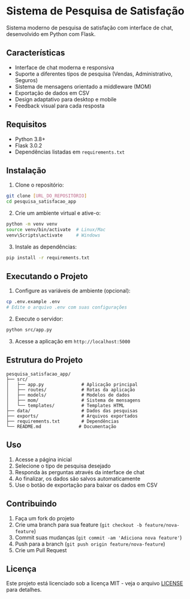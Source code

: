# Sistema de Pesquisa de Satisfação

Sistema moderno de pesquisa de satisfação com interface de chat, desenvolvido em Python com Flask.

## Características

- Interface de chat moderna e responsiva
- Suporte a diferentes tipos de pesquisa (Vendas, Administrativo, Seguros)
- Sistema de mensagens orientado a middleware (MOM)
- Exportação de dados em CSV
- Design adaptativo para desktop e mobile
- Feedback visual para cada resposta

## Requisitos

- Python 3.8+
- Flask 3.0.2
- Dependências listadas em `requirements.txt`

## Instalação

1. Clone o repositório:
```bash
git clone [URL_DO_REPOSITÓRIO]
cd pesquisa_satisfacao_app
```

2. Crie um ambiente virtual e ative-o:
```bash
python -m venv venv
source venv/bin/activate  # Linux/Mac
venv\Scripts\activate     # Windows
```

3. Instale as dependências:
```bash
pip install -r requirements.txt
```

## Executando o Projeto

1. Configure as variáveis de ambiente (opcional):
```bash
cp .env.example .env
# Edite o arquivo .env com suas configurações
```

2. Execute o servidor:
```bash
python src/app.py
```

3. Acesse a aplicação em `http://localhost:5000`

## Estrutura do Projeto

```
pesquisa_satisfacao_app/
├── src/
│   ├── app.py              # Aplicação principal
│   ├── routes/             # Rotas da aplicação
│   ├── models/             # Modelos de dados
│   ├── mom/                # Sistema de mensagens
│   └── templates/          # Templates HTML
├── data/                   # Dados das pesquisas
├── exports/                # Arquivos exportados
├── requirements.txt        # Dependências
└── README.md              # Documentação
```

## Uso

1. Acesse a página inicial
2. Selecione o tipo de pesquisa desejado
3. Responda às perguntas através da interface de chat
4. Ao finalizar, os dados são salvos automaticamente
5. Use o botão de exportação para baixar os dados em CSV

## Contribuindo

1. Faça um fork do projeto
2. Crie uma branch para sua feature (`git checkout -b feature/nova-feature`)
3. Commit suas mudanças (`git commit -am 'Adiciona nova feature'`)
4. Push para a branch (`git push origin feature/nova-feature`)
5. Crie um Pull Request

## Licença

Este projeto está licenciado sob a licença MIT - veja o arquivo [LICENSE](LICENSE) para detalhes. 